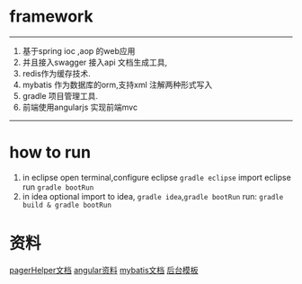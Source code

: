 
# framework
---
1. 基于spring ioc ,aop 的web应用
2. 并且接入swagger 接入api 文档生成工具,
3. redis作为缓存技术.
4. mybatis 作为数据库的orm,支持xml 注解两种形式写入
5. gradle 项目管理工具.
6. 前端使用angularjs 实现前端mvc
-------
# how to run
1. in eclipse
open terminal,configure eclipse  `gradle eclipse` import eclipse run `gradle bootRun`
2. in idea
optional import to idea, `gradle idea`,`gradle bootRun`
run: `gradle build & gradle bootRun`


# 资料
[pagerHelper文档](https://github.com/pagehelper/Mybatis-PageHelper)
[angular资料](http://www.runoob.com/angularjs/angularjs-tutorial.html)
[mybatis文档](http://www.mybatis.org/mybatis-3/)
[后台模板](https://github.com/almasaeed2010/AdminLTE)
